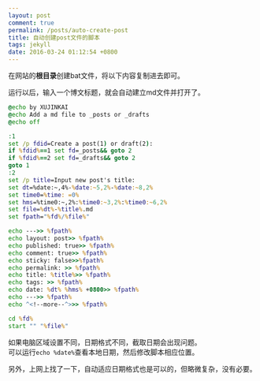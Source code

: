 ```yaml
---
layout: post
comment: true
permalink: /posts/auto-create-post
title: 自动创建post文件的脚本
tags: jekyll
date: 2016-03-24 01:12:54 +0800
---
```

在网站的**根目录**创建bat文件，将以下内容复制进去即可。

运行以后，输入一个博文标题，就会自动建立md文件并打开了。  

<!--more-->
```bat
@echo by XUJINKAI
@echo Add a md file to _posts or _drafts
@echo off

:1
set /p fdid=Create a post(1) or draft(2):
if %fdid%==1 set fd=_posts&& goto 2
if %fdid%==2 set fd=_drafts&& goto 2
goto 1
:2
set /p title=Input new post's title: 
set dt=%date:~,4%-%date:~5,2%-%date:~8,2%
set time0=%time: =0%
set hms=%time0:~,2%:%time0:~3,2%:%time0:~6,2%
set file=%dt%-%title%.md
set fpath="%fd%/%file%"

echo --->> %fpath%
echo layout: post>> %fpath%
echo published: true>> %fpath%
echo comment: true>> %fpath%
echo sticky: false>>%fpath%
echo permalink: >> %fpath%
echo title: %title%>> %fpath%
echo tags: >> %fpath%
echo date: %dt% %hms% +0800>> %fpath%
echo --->> %fpath%
echo ^<!--more--^>>> %fpath%

cd %fd%
start "" "%file%"

```

如果电脑区域设置不同，日期格式不同，截取日期会出现问题。  
可以运行`echo %date%`查看本地日期，然后修改脚本相应位置。

另外，上网上找了一下，自动适应日期格式也是可以的，但略微复杂，没有必要。
